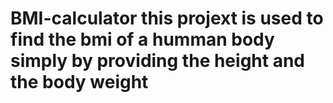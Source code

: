 # BMI-calculator  this projext is used to find the bmi of a humman body simply by providing the height and the body weight
